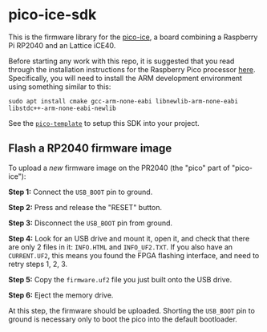 pico-ice-sdk
============

This is the firmware library for the [pico-ice](https://pico-ice.readthedocs.io/),
a board combining a Raspberry Pi RP2040 and an Lattice iCE40.

Before starting any work with this repo, it is suggested that you read through the installation instructions for the Raspberry Pico processor [here](https://github.com/raspberrypi/pico-sdk). Specifically, you will need to install the ARM development environment using something similar to this:

```
sudo apt install cmake gcc-arm-none-eabi libnewlib-arm-none-eabi libstdc++-arm-none-eabi-newlib
```

See the [`pico-template`](example/pico-template) to setup this SDK into your project.


Flash a RP2040 firmware image
-----------------------------
To upload a _new_ firmware image on the PR2040 (the "pico" part of "pico-ice"):

**Step 1:** Connect the `USB_BOOT` pin to ground.

**Step 2:** Press and release the "RESET" button.

**Step 3:** Disconnect the `USB_BOOT` pin from ground.

**Step 4:** Look for an USB drive and mount it, open it, and check that there are only 2 files in it: `INFO.HTML` and `INFO_UF2.TXT`.
If you also have an `CURRENT.UF2`, this means you found the FPGA flashing interface, and need to retry steps 1, 2, 3.

**Step 5:** Copy the `firmware.uf2` file you just built onto the USB drive.

**Step 6:** Eject the memory drive.

At this step, the firmware should be uploaded. Shorting the `USB_BOOT` pin to ground is necessary only to boot the pico into the default bootloader.
